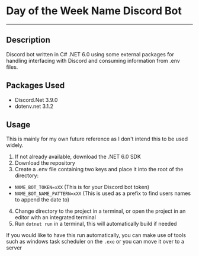 
# Day of the Week Name Discord Bot

---

## Description

Discord bot written in C# .NET 6.0 using some external packages for handling interfacing with Discord and consuming information from .env files.

## Packages Used

* Discord.Net 3.9.0
* dotenv.net 3.1.2

## Usage

This is mainly for my own future reference as I don't intend this to be used widely.

1. If not already available, download the .NET 6.0 SDK
2. Download the repository
3. Create a .env file containing two keys and place it into the root of the directory:
  * <code>NAME_BOT_TOKEN=xXX</code> (This is for your Discord bot token)
  * <code>NAME_BOT_NAME_PATTERN=xXX</code> (This is used as a prefix to find users names to append the date to)
4. Change directory to the project in a terminal, or open the project in an editor with an integrated terminal
5. Run <code>dotnet run</code> in a terminal, this will automatically build if needed

If you would like to have this run automatically, you can make use of tools such as windows task scheduler on the <code>.exe</code> or you can move it over to a server
